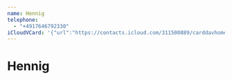 ```yaml
---
name: Hennig
telephone:
  - "+4917646792330"
iCloudVCard: '{"url":"https://contacts.icloud.com/311500889/carddavhome/card/F6E8D56F-8846-4412-B75A-E6297AC7C88C.vcf","etag":"\"m1cd3q7c\"","data":"BEGIN:VCARD\r\nVERSION:3.0\r\nFN:\r\nN:;Hennig;;;\r\nUID:62B58D3B-1EB7-4CEA-8872-7B6CF4EB17C7\r\nPRODID:-//Apple Inc.//iOS 17.7//EN\r\nREV:2025-04-03T22:03:20Z\r\nORG:;\r\nTEL:+4917646792330\r\nEND:VCARD"}'
---
```

# Hennig